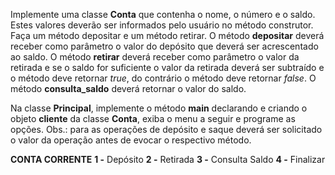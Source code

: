Implemente uma classe **Conta** que contenha o nome, o número e o saldo. Estes valores deverão ser informados pelo usuário no método construtor. Faça um método depositar e um método retirar. O método **depositar** deverá receber como parâmetro o valor do depósito que deverá ser acrescentado ao saldo. O método **retirar** deverá receber como parâmetro o valor da retirada e se o saldo for suficiente o valor da retirada deverá ser subtraído e o método deve retornar *true*, do contrário o método deve retornar *false*. O método **consulta_saldo** deverá retornar o valor do saldo.

Na classe **Principal**, implemente o método **main** declarando e criando o objeto **cliente** da classe **Conta**, exiba o menu a seguir e programe as opções. Obs.: para as operações de depósito e saque deverá ser solicitado o valor da operação antes de evocar o respectivo método.

**CONTA CORRENTE**
**1 -** Depósito
**2 -** Retirada
**3 -** Consulta Saldo
**4 -** Finalizar

